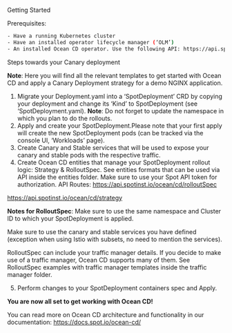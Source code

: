 Getting Started

Prerequisites:
```sh
- Have a running Kubernetes cluster 
- Have an installed operator lifecycle manager (‘OLM’)
- An installed Ocean CD operator. Use the following API: https://api.spotinst.io/ocean/cd/clusterInstaller?clusterId=CLUSTER_ID or create using the UI.
```
Steps towards your Canary deployment

**Note**: Here you will find all the relevant templates to get started with Ocean CD and apply a Canary Deployment strategy for a demo NGINX application.

1. Migrate your Deployment.yaml into a ‘SpotDeployment’ CRD by copying your deployment and change its ‘Kind’ to SpotDeployment (see ‘SpotDeployment.yaml). 
**Note**: Do not forget to update the namespace in which you plan to do the rollouts. 
2. Apply and create your SpotDeployment.Please note that your first apply will create the new SpotDeployment pods (can be tracked via the console UI, ‘Workloads’ page).
3. Create Canary and Stable services that will be used to expose your canary and stable pods with the respective traffic. 
3. Create Ocean CD entities that manage your SpotDeployment rollout logic: Strategy & RolloutSpec. See entities formats that can be used via API inside the entities folder.
Make sure to use your Spot API token for authorization. API Routes: 
https://api.spotinst.io/ocean/cd/rolloutSpec
   
https://api.spotinst.io/ocean/cd/strategy
   
**Notes for RolloutSpec**:
Make sure to use the same namespace and Cluster ID to which your SpotDeployment is applied.

Make sure to use the canary and stable services you have defined 
(exception when using Istio with subsets, no need to mention the services).

RolloutSpec can include your traffic manager details. If you decide to make use of a traffic manager, Ocean CD supports many of them. See RolloutSpec examples with traffic manager templates inside the traffic manager folder.

5. Perform changes to your SpotDeployment containers spec and Apply.

**You are now all set to get working with Ocean CD!**
   
You can read more on Ocean CD architecture and functionality in our documentation:
https://docs.spot.io/ocean-cd/